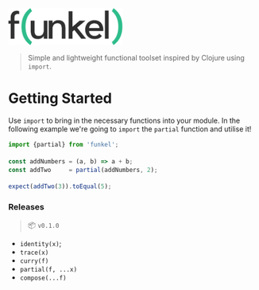 <img src="media/logo.png" width="230" alt="Funkel" />

> Simple and lightweight functional toolset inspired by Clojure using `import`.

# Getting Started

Use `import` to bring in the necessary functions into your module. In the following example we're going to `import` the `partial` function and utilise it!

```javascript
import {partial} from 'funkel';

const addNumbers = (a, b) => a + b;
const addTwo     = partial(addNumbers, 2);

expect(addTwo(3)).toEqual(5);
```

### Releases

 > :package: `v0.1.0`
 
 * `identity(x)`;
 * `trace(x)`
 * `curry(f)`
 * `partial(f, ...x)`
 * `compose(...f)`
 